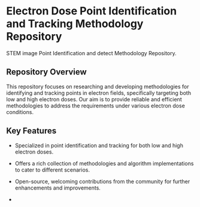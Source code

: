 # Electron Dose Point Identification and Tracking Methodology Repository

STEM image Point Identification and detect Methodology Repository.

## Repository Overview

This repository focuses on researching and developing methodologies for identifying and tracking points in electron fields, specifically targeting both low and high electron doses. Our aim is to provide reliable and efficient methodologies to address the requirements under various electron dose conditions.

## Key Features

- Specialized in point identification and tracking for both low and high electron doses.
- Offers a rich collection of methodologies and algorithm implementations to cater to different scenarios.
- Open-source, welcoming contributions from the community for further enhancements and improvements.

- 
